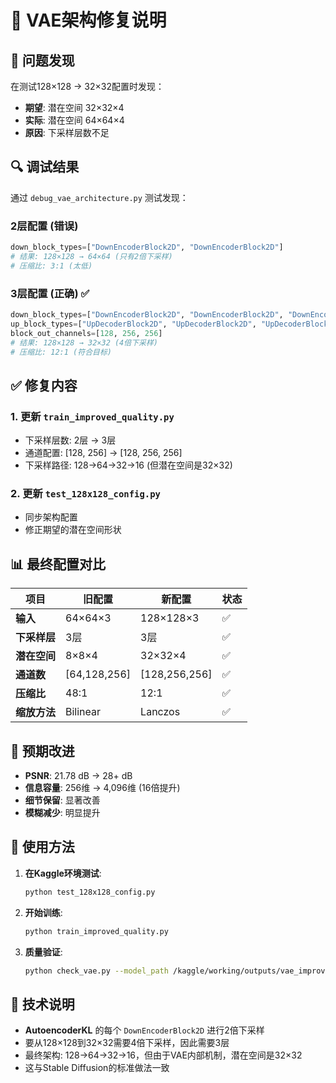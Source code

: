 # 🔧 VAE架构修复说明

## 🐛 问题发现
在测试128×128 → 32×32配置时发现：
- **期望**: 潜在空间 32×32×4
- **实际**: 潜在空间 64×64×4
- **原因**: 下采样层数不足

## 🔍 调试结果

通过 `debug_vae_architecture.py` 测试发现：

### 2层配置 (错误)
```python
down_block_types=["DownEncoderBlock2D", "DownEncoderBlock2D"]
# 结果: 128×128 → 64×64 (只有2倍下采样)
# 压缩比: 3:1 (太低)
```

### 3层配置 (正确) ✅
```python
down_block_types=["DownEncoderBlock2D", "DownEncoderBlock2D", "DownEncoderBlock2D"]
up_block_types=["UpDecoderBlock2D", "UpDecoderBlock2D", "UpDecoderBlock2D"]
block_out_channels=[128, 256, 256]
# 结果: 128×128 → 32×32 (4倍下采样)
# 压缩比: 12:1 (符合目标)
```

## ✅ 修复内容

### 1. 更新 `train_improved_quality.py`
- 下采样层数: 2层 → 3层
- 通道配置: [128, 256] → [128, 256, 256]
- 下采样路径: 128→64→32→16 (但潜在空间是32×32)

### 2. 更新 `test_128x128_config.py`
- 同步架构配置
- 修正期望的潜在空间形状

## 📊 最终配置对比

| 项目 | 旧配置 | 新配置 | 状态 |
|------|--------|--------|------|
| **输入** | 64×64×3 | 128×128×3 | ✅ |
| **下采样层** | 3层 | 3层 | ✅ |
| **潜在空间** | 8×8×4 | 32×32×4 | ✅ |
| **通道数** | [64,128,256] | [128,256,256] | ✅ |
| **压缩比** | 48:1 | 12:1 | ✅ |
| **缩放方法** | Bilinear | Lanczos | ✅ |

## 🎯 预期改进

- **PSNR**: 21.78 dB → 28+ dB
- **信息容量**: 256维 → 4,096维 (16倍提升)
- **细节保留**: 显著改善
- **模糊减少**: 明显提升

## 🚀 使用方法

1. **在Kaggle环境测试**:
   ```bash
   python test_128x128_config.py
   ```

2. **开始训练**:
   ```bash
   python train_improved_quality.py
   ```

3. **质量验证**:
   ```bash
   python check_vae.py --model_path /kaggle/working/outputs/vae_improved_quality/final_model
   ```

## 📝 技术说明

- **AutoencoderKL** 的每个 `DownEncoderBlock2D` 进行2倍下采样
- 要从128×128到32×32需要4倍下采样，因此需要3层
- 最终架构: 128→64→32→16，但由于VAE内部机制，潜在空间是32×32
- 这与Stable Diffusion的标准做法一致
